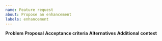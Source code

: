 ```yaml
---
name: Feature request
about: Propose an enhancement
labels: enhancement
---
```

**Problem**
**Proposal**
**Acceptance criteria**
**Alternatives**
**Additional context**